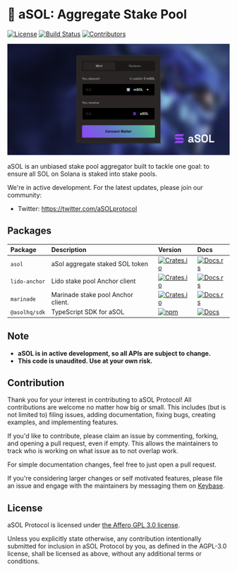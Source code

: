# 👾 aSOL: Aggregate Stake Pool

[![License](https://img.shields.io/badge/license-AGPL%203.0-blue)](https://github.com/aSolHQ/asol/blob/master/LICENSE)
[![Build Status](https://img.shields.io/github/workflow/status/aSolHQ/asol/E2E/master)](https://github.com/aSolHQ/asol/actions/workflows/programs-e2e.yml?query=branch%3Amaster)
[![Contributors](https://img.shields.io/github/contributors/aSolHQ/asol)](https://github.com/aSolHQ/asol/graphs/contributors)

![aSOL](/images/banner.jpeg)

aSOL is an unbiased stake pool aggregator built to tackle one goal: to ensure all SOL on Solana is staked into stake pools.

We're in active development. For the latest updates, please join our community:

- Twitter: https://twitter.com/aSOLprotocol

## Packages

| Package       | Description                        | Version                                                                                           | Docs                                                                                |
| :------------ | :--------------------------------- | :------------------------------------------------------------------------------------------------ | :---------------------------------------------------------------------------------- |
| `asol`        | aSol aggregate staked SOL token    | [![Crates.io](https://img.shields.io/crates/v/asol)](https://crates.io/crates/asol)               | [![Docs.rs](https://docs.rs/asol/badge.svg)](https://docs.rs/asol)                  |
| `lido-anchor` | Lido stake pool Anchor client      | [![Crates.io](https://img.shields.io/crates/v/lido-anchor)](https://crates.io/crates/lido-anchor) | [![Docs.rs](https://docs.rs/lido-anchor/badge.svg)](https://docs.rs/lido-anchor)    |
| `marinade`    | Marinade stake pool Anchor client. | [![Crates.io](https://img.shields.io/crates/v/marinade)](https://crates.io/crates/marinade)       | [![Docs.rs](https://docs.rs/marinade/badge.svg)](https://docs.rs/marinade)          |
| `@asolhq/sdk` | TypeScript SDK for aSOL            | [![npm](https://img.shields.io/npm/v/@asolhq/sdk.svg)](https://www.npmjs.com/package/@asolhq/sdk) | [![Docs](https://img.shields.io/badge/docs-typedoc-blue)](https://docs.asol.so/ts/) |

## Note

- **aSOL is in active development, so all APIs are subject to change.**
- **This code is unaudited. Use at your own risk.**

## Contribution

Thank you for your interest in contributing to aSOL Protocol! All contributions are welcome no
matter how big or small. This includes (but is not limited to) filing issues,
adding documentation, fixing bugs, creating examples, and implementing features.

If you'd like to contribute, please claim an issue by commenting, forking, and
opening a pull request, even if empty. This allows the maintainers to track who
is working on what issue as to not overlap work.

For simple documentation changes, feel free to just open a pull request.

If you're considering larger changes or self motivated features, please file an issue
and engage with the maintainers by messaging them on [Keybase](https://keybase.io/0xaurelion).

## License

aSOL Protocol is licensed under [the Affero GPL 3.0 license](/LICENSE.txt).

Unless you explicitly state otherwise, any contribution intentionally submitted for inclusion in aSOL Protocol by you, as defined in the AGPL-3.0 license, shall be licensed as above, without any additional terms or conditions.
